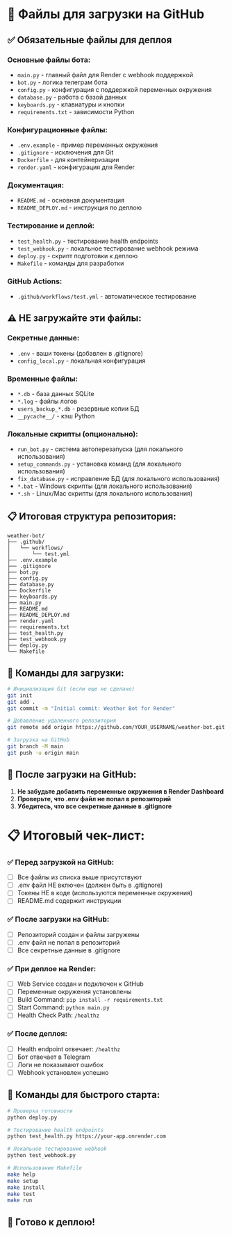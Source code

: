 # 📁 Файлы для загрузки на GitHub

## ✅ Обязательные файлы для деплоя

### Основные файлы бота:
- `main.py` - главный файл для Render с webhook поддержкой
- `bot.py` - логика телеграм бота
- `config.py` - конфигурация с поддержкой переменных окружения
- `database.py` - работа с базой данных
- `keyboards.py` - клавиатуры и кнопки
- `requirements.txt` - зависимости Python

### Конфигурационные файлы:
- `.env.example` - пример переменных окружения
- `.gitignore` - исключения для Git
- `Dockerfile` - для контейнеризации
- `render.yaml` - конфигурация для Render

### Документация:
- `README.md` - основная документация
- `README_DEPLOY.md` - инструкция по деплою

### Тестирование и деплой:
- `test_health.py` - тестирование health endpoints
- `test_webhook.py` - локальное тестирование webhook режима
- `deploy.py` - скрипт подготовки к деплою
- `Makefile` - команды для разработки

### GitHub Actions:
- `.github/workflows/test.yml` - автоматическое тестирование

## ⚠️ НЕ загружайте эти файлы:

### Секретные данные:
- `.env` - ваши токены (добавлен в .gitignore)
- `config_local.py` - локальная конфигурация

### Временные файлы:
- `*.db` - база данных SQLite
- `*.log` - файлы логов
- `users_backup_*.db` - резервные копии БД
- `__pycache__/` - кэш Python

### Локальные скрипты (опционально):
- `run_bot.py` - система автоперезапуска (для локального использования)
- `setup_commands.py` - установка команд (для локального использования)
- `fix_database.py` - исправление БД (для локального использования)
- `*.bat` - Windows скрипты (для локального использования)
- `*.sh` - Linux/Mac скрипты (для локального использования)

## 📋 Итоговая структура репозитория:

```
weather-bot/
├── .github/
│   └── workflows/
│       └── test.yml
├── .env.example
├── .gitignore
├── bot.py
├── config.py
├── database.py
├── Dockerfile
├── keyboards.py
├── main.py
├── README.md
├── README_DEPLOY.md
├── render.yaml
├── requirements.txt
├── test_health.py
├── test_webhook.py
├── deploy.py
└── Makefile
```

## 🚀 Команды для загрузки:

```bash
# Инициализация Git (если еще не сделано)
git init
git add .
git commit -m "Initial commit: Weather Bot for Render"

# Добавление удаленного репозитория
git remote add origin https://github.com/YOUR_USERNAME/weather-bot.git

# Загрузка на GitHub
git branch -M main
git push -u origin main
```

## 🔑 После загрузки на GitHub:

1. **Не забудьте добавить переменные окружения в Render Dashboard**
2. **Проверьте, что .env файл не попал в репозиторий**
3. **Убедитесь, что все секретные данные в .gitignore**
#
# 📋 Итоговый чек-лист:

### ✅ Перед загрузкой на GitHub:
- [ ] Все файлы из списка выше присутствуют
- [ ] .env файл НЕ включен (должен быть в .gitignore)
- [ ] Токены НЕ в коде (используются переменные окружения)
- [ ] README.md содержит инструкции

### ✅ После загрузки на GitHub:
- [ ] Репозиторий создан и файлы загружены
- [ ] .env файл не попал в репозиторий
- [ ] Все секретные данные в .gitignore

### ✅ При деплое на Render:
- [ ] Web Service создан и подключен к GitHub
- [ ] Переменные окружения установлены
- [ ] Build Command: `pip install -r requirements.txt`
- [ ] Start Command: `python main.py`
- [ ] Health Check Path: `/healthz`

### ✅ После деплоя:
- [ ] Health endpoint отвечает: `/healthz`
- [ ] Бот отвечает в Telegram
- [ ] Логи не показывают ошибок
- [ ] Webhook установлен успешно

## 🚀 Команды для быстрого старта:

```bash
# Проверка готовности
python deploy.py

# Тестирование health endpoints
python test_health.py https://your-app.onrender.com

# Локальное тестирование webhook
python test_webhook.py

# Использование Makefile
make help
make setup
make install
make test
make run
```

## 🎉 Готово к деплою!